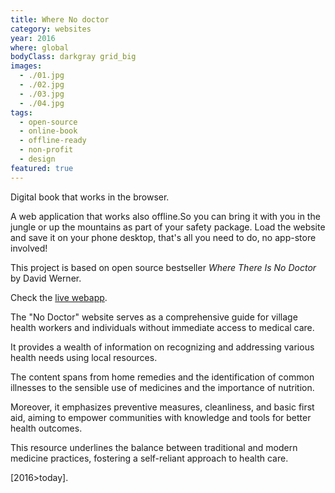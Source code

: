 ```yaml
---
title: Where No doctor
category: websites
year: 2016
where: global
bodyClass: darkgray grid_big
images:
  - ./01.jpg
  - ./02.jpg
  - ./03.jpg
  - ./04.jpg
tags:
  - open-source
  - online-book
  - offline-ready
  - non-profit
  - design
featured: true
---
```


Digital book that works in the browser.

A web application that works also offline.So you can bring it with you in the jungle or up the mountains as part of your safety package. Load the website and save it on your phone desktop, that's all you need to do, no app-store involved!

This project is based on open source bestseller _Where There Is No Doctor_ by David Werner.

Check the [live webapp](https://nodoctor.junglestar.org).

The "No Doctor" website serves as a comprehensive guide for village health workers and individuals without immediate access to medical care.

It provides a wealth of information on recognizing and addressing various health needs using local resources.

The content spans from home remedies and the identification of common illnesses to the sensible use of medicines and the importance of nutrition.

Moreover, it emphasizes preventive measures, cleanliness, and basic first aid, aiming to empower communities with knowledge and tools for better health outcomes.

This resource underlines the balance between traditional and modern medicine practices, fostering a self-reliant approach to health care.

[2016>today].
